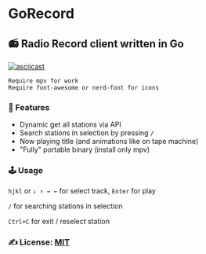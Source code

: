 # GoRecord

## 📻 Radio Record client written in Go

[![asciicast](https://asciinema.org/a/7wS0oEeipdGIDEfOc2ouQrN5U.svg)](https://asciinema.org/a/7wS0oEeipdGIDEfOc2ouQrN5U)

```text
Require mpv for work
Require font-awesome or nerd-font for icons
```

### 📌 Features

- Dynamic get all stations via API
- Search stations in selection by pressing `/`
- Now playing title (and animations like on tape machine)
- "Fully" portable binary (install only mpv)

### 🕹 Usage

`hjkl` or `↓ ↑ → ←` for select track, `Enter` for play

`/` for searching stations in selection

`Ctrl+C` for exit / reselect station

### ✍️ License: [MIT](/LICENSE)
